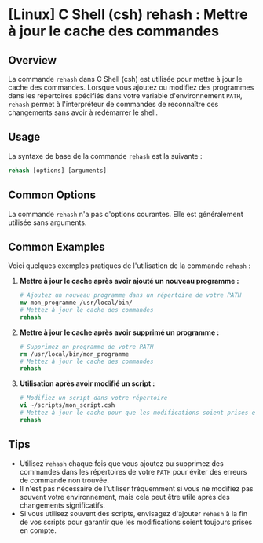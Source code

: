 # [Linux] C Shell (csh) rehash : Mettre à jour le cache des commandes

## Overview
La commande `rehash` dans C Shell (csh) est utilisée pour mettre à jour le cache des commandes. Lorsque vous ajoutez ou modifiez des programmes dans les répertoires spécifiés dans votre variable d'environnement `PATH`, `rehash` permet à l'interpréteur de commandes de reconnaître ces changements sans avoir à redémarrer le shell.

## Usage
La syntaxe de base de la commande `rehash` est la suivante :

```csh
rehash [options] [arguments]
```

## Common Options
La commande `rehash` n'a pas d'options courantes. Elle est généralement utilisée sans arguments.

## Common Examples
Voici quelques exemples pratiques de l'utilisation de la commande `rehash` :

1. **Mettre à jour le cache après avoir ajouté un nouveau programme :**
   ```csh
   # Ajoutez un nouveau programme dans un répertoire de votre PATH
   mv mon_programme /usr/local/bin/
   # Mettez à jour le cache des commandes
   rehash
   ```

2. **Mettre à jour le cache après avoir supprimé un programme :**
   ```csh
   # Supprimez un programme de votre PATH
   rm /usr/local/bin/mon_programme
   # Mettez à jour le cache des commandes
   rehash
   ```

3. **Utilisation après avoir modifié un script :**
   ```csh
   # Modifiez un script dans votre répertoire
   vi ~/scripts/mon_script.csh
   # Mettez à jour le cache pour que les modifications soient prises en compte
   rehash
   ```

## Tips
- Utilisez `rehash` chaque fois que vous ajoutez ou supprimez des commandes dans les répertoires de votre `PATH` pour éviter des erreurs de commande non trouvée.
- Il n'est pas nécessaire de l'utiliser fréquemment si vous ne modifiez pas souvent votre environnement, mais cela peut être utile après des changements significatifs.
- Si vous utilisez souvent des scripts, envisagez d'ajouter `rehash` à la fin de vos scripts pour garantir que les modifications soient toujours prises en compte.